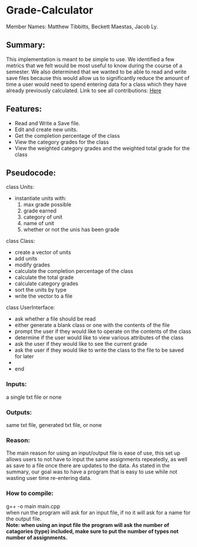 # Grade-Calculator
Member Names: Matthew Tibbitts, Beckett Maestas, Jacob Ly.

## Summary:
This implementation is meant to be simple to use. We identified a few metrics that we felt would be most useful to know during the course of a semester.
We also determined that we wanted to be able to read and write save files because this would allow us to significantly reduce the amount of time a user would
need to spend entering data for a class which they have already previously calculated. Link to see all contributions: <a href= "https://github.com/mitibbitts/Grade-Calculator/commits/main"> Here </a> 

## Features: 
- Read and Write a Save file. 
- Edit and create new units.
- Get the completion percentage of the class
- View the category grades for the class
- View the weighted category grades and the weighted total grade for the class

## Pseudocode:
class Units:
 - instantiate units with:
    1. max grade possible
    2. grade earned
    3. category of unit
    4. name of unit
    5. whether or not the unis has been grade

class Class:
 -  create a vector of units
 -  add units
 -  modify grades
 -  calculate the completion percentage of the class
 -  calculate the total grade
 -  calculate category grades
 -  sort the units by type
 -  write the vector to a file


class UserInterface:
-  ask whether a file should be read
-  either generate a blank class or one with the contents of the file
-  prompt the user if they would like to operate on the contents of the class
-  determine if the user would like to view various attributes of the class
-  ask the user if they would like to see the current grade
-  ask the user if they would like to write the class to the file to be saved for later
-  
-  end

  ### Inputs: 
  a single txt file or none
  ### Outputs: 
  same txt file, generated txt file, or none
  ### Reason: 
  The main reason for using an input/output file is ease of use, this set up allows users to not have to input the same assignments repeatedly, as well as save to a file once there are updates to the data. As stated in the summary, our goal was to have a program that is easy to use while not wasting user time re-entering data.

### How to compile: 
g++ -o main main.cpp <br> when run the program will ask for an input file, if no it will ask for a name for the output file. <br> <strong>Note: when using an input file the program will ask the number of catagories (type) included, make sure to put the number of types not number of assignments. </strong>
